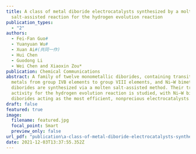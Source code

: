 ```yaml
---
title: A class of metal diboride electrocatalysts synthesized by a molten
  salt-assisted reaction for the hydrogen evolution reaction
publication_types:
  - "2"
authors:
  - Fei-Fan Guo#
  - Yuanyuan Wu#
  - Xuan Ai#(共同一作)
  - Hui Chen
  - Guodong Li
  - Wei Chen and Xiaoxin Zou*
publication: Chemical Communications
abstract: A family of twelve monometallic diborides, containing transition
  metals from group IVB elements to group VIII elements, and Ni–W bimetallic
  diborides are synthesized via a molten salt-assisted method. Their trend in
  activity for the hydrogen evolution reaction is studied, with Ni–W bimetallic
  diborides acting as the most efficient, nonprecious electrocatalysts.
draft: false
featured: true
image:
  filename: featured.jpg
  focal_point: Smart
  preview_only: false
url_pdf: "publication\a-class-of-metal-diboride-electrocatalysts-synthesized-by-a-molten-salt-assisted-reaction-for-the-hydrogen-evolution-reaction/c9cc03638e.pdf"
date: 2021-12-03T13:37:55.352Z
---
```

